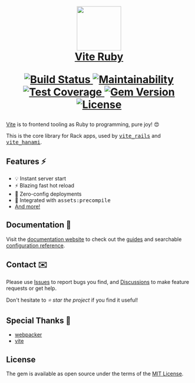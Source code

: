 <h1 align="center">
  <a href="https://vite-rails.netlify.app/">
    <img src="https://raw.githubusercontent.com/ElMassimo/vite_ruby/main/docs/public/logo.svg" width="120px"/>
  </a>

  <br>

  <a href="https://vite-rails.netlify.app/">
    Vite Ruby
  </a>

  <br>

  <p align="center">
    <a href="https://github.com/ElMassimo/vite_ruby/actions">
      <img alt="Build Status" src="https://github.com/ElMassimo/vite_ruby/workflows/build/badge.svg"/>
    </a>
    <a href="https://codeclimate.com/github/ElMassimo/vite_ruby">
      <img alt="Maintainability" src="https://codeclimate.com/github/ElMassimo/vite_ruby/badges/gpa.svg"/>
    </a>
    <a href="https://codeclimate.com/github/ElMassimo/vite_ruby">
      <img alt="Test Coverage" src="https://codeclimate.com/github/ElMassimo/vite_ruby/badges/coverage.svg"/>
    </a>
    <a href="https://rubygems.org/gems/vite_ruby">
      <img alt="Gem Version" src="https://img.shields.io/gem/v/vite_ruby.svg?colorB=e9573f"/>
    </a>
    <a href="https://github.com/ElMassimo/vite_ruby/blob/master/LICENSE.txt">
      <img alt="License" src="https://img.shields.io/badge/license-MIT-428F7E.svg"/>
    </a>
  </p>
</h1>

[website]: https://vite-rails.netlify.app/
[configuration reference]: https://vite-rails.netlify.app/config/
[features]: https://vite-rails.netlify.app/guide/introduction.html
[guides]: https://vite-rails.netlify.app/guide/
[config]: https://vite-rails.netlify.app/config/
[vite_rails]: https://github.com/ElMassimo/vite_ruby
[webpacker]: https://github.com/rails/webpacker
[vite]: http://vitejs.dev/
[config file]: https://github.com/ElMassimo/vite_ruby/blob/main/vite-plugin-ruby/default.vite.json
[example app]: https://github.com/ElMassimo/pingcrm-vite
[heroku]: https://pingcrm-vite.herokuapp.com/
[Issues]: https://github.com/ElMassimo/vite_ruby/issues?q=is%3Aissue+is%3Aopen+sort%3Aupdated-desc
[Discussions]: https://github.com/ElMassimo/vite_ruby/discussions
[vite_rails]: https://github.com/ElMassimo/vite_ruby/tree/main/vite_rails
[vite_ruby]: https://github.com/ElMassimo/vite_ruby/tree/main/vite_ruby
[vite_hanami]: https://github.com/ElMassimo/vite_ruby/tree/main/vite_hanami


[Vite] is to frontend tooling as Ruby to programming, pure joy! 😍

This is the core library for Rack apps, used by [<kbd>vite_rails</kbd>][vite_rails] and [<kbd>vite_hanami</kbd>][vite_hanami].

## Features ⚡️

- 💡 Instant server start
- ⚡️ Blazing fast hot reload
- 🚀 Zero-config deployments
- 🤝 Integrated with <kbd>assets:precompile</kbd>
- [And more!][features]

## Documentation 📖

Visit the [documentation website][website] to check out the [guides] and searchable [configuration reference].

## Contact ✉️

Please use [Issues] to report bugs you find, and [Discussions] to make feature requests or get help.

Don't hesitate to _⭐️ star the project_ if you find it useful!


## Special Thanks 🙏

- [webpacker]
- [vite]


## License

The gem is available as open source under the terms of the [MIT License](https://opensource.org/licenses/MIT).
